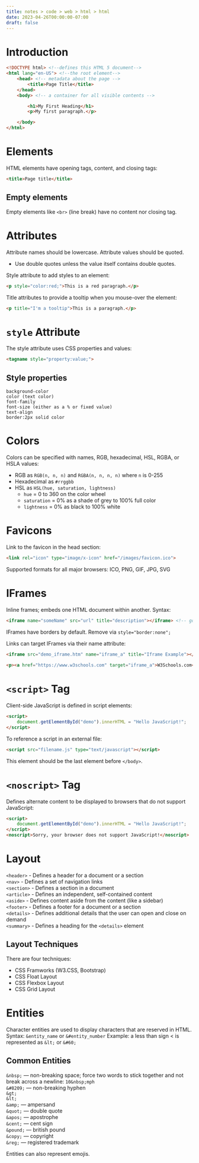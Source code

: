 ```yaml
---
title: notes > code > web > html > html
date: 2023-04-26T00:00:00-07:00
draft: false
---
```


# Introduction
```html
<!DOCTYPE html> <!--defines this HTML 5 document-->
<html lang="en-US"> <!--the root element-->
	<head> <!-- metadata about the page -->
		<title>Page Title</title>
	</head>
	<body> <!-- a container for all visible contents -->

		<h1>My First Heading</h1>
		<p>My first paragraph.</p>

	</body>
</html>
```

# Elements
HTML elements have opening tags, content, and closing tags:
```html
<title>Page title</title>
```

## Empty elements
Empty elements like `<br>` (line break) have no content nor closing tag.

# Attributes
Attribute names should be lowercase.
Attribute values should be quoted.
- Use double quotes unless the value itself contains double quotes.

Style attribute to add styles to an element:  
```html
<p style="color:red;">This is a red paragraph.</p>
```
Title attributes to provide a tooltip when you mouse-over the element:  
```html
<p title="I'm a tooltip">This is a paragraph.</p>
```

# `style` Attribute
The style attribute uses CSS properties and values:
```html
<tagname style="property:value;">
```

## Style properties
```
background-color
color (text color)
font-family
font-size (either as a % or fixed value)
text-align
border:2px solid color
```

# Colors
Colors can be specified with names, RGB, hexadecimal, HSL, RGBA, or HSLA values:
- RGB as `RGB(n, n, n)` and `RGBA(n, n, n, n)` where `n` is 0-255
- Hexadecimal as `#rrggbb`
- HSL as `HSL(hue, saturation, lightness)`
	- `hue` = 0 to 360 on the color wheel
	- `saturation` = 0% as a shade of grey to 100% full color
	- `lightness` = 0% as black to 100% white

# Favicons
Link to the favicon in the head section:
```html
<link rel="icon" type="image/x-icon" href="/images/favicon.ico">
```

Supported formats for all major browsers:  ICO, PNG, GIF, JPG, SVG

# IFrames
Inline frames; embeds one HTML document within another.
Syntax:  
```html
<iframe name="someName" src="url" title="description"></iframe> <!-- good practice to always include a title element -->
```

IFrames have borders by default.  Remove via `style="border:none";`

Links can target IFrames via their name attribute:
```html
<iframe src="demo_iframe.htm" name="iframe_a" title="Iframe Example"></iframe>
	
<p><a href="https://www.w3schools.com" target="iframe_a">W3Schools.com</a></p>
```

# `<script>` Tag
Client-side JavaScript is defined in script elements:
```html
<script>
    document.getElementById("demo").innerHTML = "Hello JavaScript!";
</script>
```

To reference a script in an external file:
```html
<script src="filename.js" type="text/javascript"></script>
```

This element should be the last element before `</body>`.
	
# `<noscript>` Tag
Defines alternate content to be displayed to browsers that do not support JavaScript:
```html
<script>
	document.getElementById("demo").innerHTML = "Hello JavaScript!";
</script>
<noscript>Sorry, your browser does not support JavaScript!</noscript>
```

# Layout
`<header>` - Defines a header for a document or a section  
`<nav>` - Defines a set of navigation links  
`<section>` - Defines a section in a document  
`<article>` - Defines an independent, self-contained content  
`<aside>` - Defines content aside from the content (like a sidebar)  
`<footer>` - Defines a footer for a document or a section  
`<details>` - Defines additional details that the user can open and close on demand  
`<summary>` - Defines a heading for the `<details>` element  

## Layout Techniques
There are four techniques:
- CSS Framworks (W3.CSS, Bootstrap)
- CSS Float Layout
- CSS Flexbox Layout
- CSS Grid Layout

# Entities
Character entities are used to display characters that are reserved in HTML.
Syntax:  `&entity_name` or `&#entity_number`
Example:  a less than sign < is represented as `&lt;` or `&#60;`

## Common Entities
`&nbsp;` — non-breaking space; force two words to stick together and not break across a newline:  `10&nbsp;mph`  
`&#8209;` — non-breaking hyphen  
`&gt;`  
`&lt;`  
`&amp;` — ampersand  
`&quot;` — double quote  
`&apos;` — apostrophe  
`&cent;` — cent sign  
`&pound;` — british pound  
`&copy;` — copyright  
`&reg;` — registered trademark  

Entities can also represent emojis.
